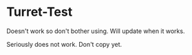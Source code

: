 # Turret-Test
Doesn't work so don't bother using.  Will update when it works.

Seriously does not work.  Don't copy yet.
